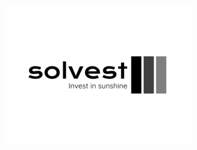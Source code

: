 <img src="https://github.com/HajMichal/SolVest/blob/ca30c7d0f7c18465f42398410be70c37841c17c2/assets/images/solVEST/solvest-high-resolution-logo-black.png" />
